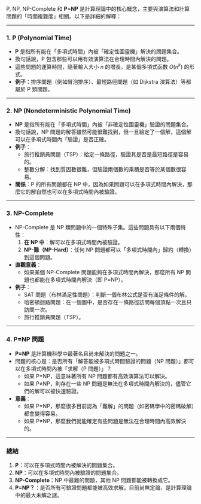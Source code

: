 P, NP, NP-Complete 和 **P=NP** 是計算理論中的核心概念，主要與演算法和計算問題的「時間複雜度」相關。以下是詳細的解釋：

---

### 1. **P (Polynomial Time)**  
- **P** 是指所有能在「多項式時間」內被「確定性圖靈機」解決的問題集合。  
- 換句話說，P 包含那些可以用有效演算法在合理時間內解決的問題。  
- 這些問題的運算時間，隨著輸入大小 $n$ 的增長，是某個多項式函數 $O(n^k)$ 的形式。  
- **例子**：排序問題（例如冒泡排序）、最短路徑問題（如 Dijkstra 演算法）等都屬於 P 類問題。

---

### 2. **NP (Nondeterministic Polynomial Time)**  
- **NP** 是指所有能在「多項式時間」內被「非確定性圖靈機」驗證的問題集合。  
- 換句話說，NP 問題的解答雖然可能很難找到，但一旦給定了一個解，這個解可以在多項式時間內「驗證」是否正確。  
- **例子**：  
   - 旅行推銷員問題（TSP）：給定一條路徑，驗證其是否是最短路徑是容易的。  
   - 整數分解：找到質因數很難，但驗證兩個數的乘積是否等於某個數很容易。  
- **關係**：P 的所有問題都在 NP 中，因為如果問題可以在多項式時間內解決，那麼它的解自然也可以在多項式時間內被驗證。

---

### 3. **NP-Complete**  
- NP-Complete 是 NP 類問題中的一個特殊子集。這些問題具有以下兩個特性：  
   1. **在 NP 中**：解可以在多項式時間內被驗證。  
   2. **NP-難（NP-Hard）**：任何 NP 問題都可以「多項式時間內」歸約（轉換）到這個問題。  
- **直觀意義**：  
   - 如果某個 NP-Complete 問題能夠在多項式時間內解決，那麼所有 NP 問題也都能在多項式時間內解決（即 P=NP）。  
- **例子**：  
   - SAT 問題（布林滿足性問題）：判斷一個布林公式是否有滿足條件的解。  
   - 哈密頓迴路問題：在一個圖中，是否存在一條路徑訪問每個頂點一次且只訪問一次。  
   - 旅行推銷員問題（TSP）。  

---

### 4. **P=NP 問題**  
- **P=NP** 是計算機科學中最著名且尚未解決的問題之一。  
- 問題的核心是：是否所有「解答能被多項式時間驗證的問題（NP 問題）」都可以在多項式時間內被「求解（P 問題）」？  
   - 如果 P=NP，這意味著所有 NP 問題都有高效演算法可以解決。  
   - 如果 P≠NP，則存在一些 NP 問題是無法在多項式時間內解決的，儘管它們的解可以被快速驗證。  
- **意義**：  
   - 如果 P=NP，那麼很多目前認為「難解」的問題（如密碼學中的密碼破解）都會變得容易。  
   - 如果 P≠NP，那麼我們就能確定有些問題是無法在合理時間內高效解決的。

---

### 總結  
1. **P**：可以在多項式時間內被解決的問題集合。  
2. **NP**：可以在多項式時間內被驗證的問題集合。  
3. **NP-Complete**：NP 中最難的問題，其他 NP 問題都能被轉換成它。  
4. **P=NP？**：是否所有可驗證問題都能被高效求解，目前尚無定論，是計算理論中的最大未解之謎。